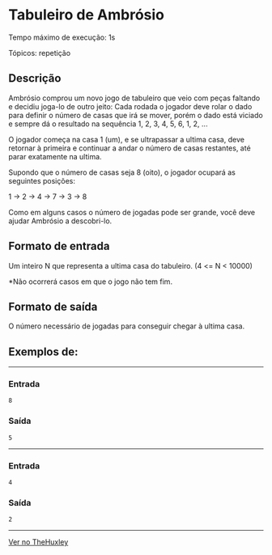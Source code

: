 # Tabuleiro de Ambrósio

Tempo máximo de execução: 1s

Tópicos: repetição

## Descrição

Ambrósio comprou um novo jogo de tabuleiro que veio com peças faltando e decidiu joga-lo de outro jeito: Cada rodada o jogador deve rolar o dado para definir o número de casas que irá se mover, porém o dado está viciado e sempre dá o resultado na sequência 1, 2, 3, 4, 5, 6, 1, 2, ...

O jogador começa na casa 1 (um), e se ultrapassar a ultima casa, deve retornar à primeira e continuar a andar o número de casas restantes, até parar exatamente na ultima.

Supondo que o número de casas seja 8 (oito), o jogador ocupará as seguintes posições:

 1 -> 2 -> 4 -> 7 -> 3 -> 8

Como em alguns casos o número de jogadas pode ser grande, você deve ajudar Ambrósio a descobri-lo.

## Formato de entrada

Um inteiro N que representa a ultima casa do tabuleiro. (4 <= N < 10000)

*Não ocorrerá casos em que o jogo não tem fim.

## Formato de saída

O número necessário de jogadas para conseguir chegar à ultima casa.

## Exemplos de:

---------------------

### Entrada

    8

### Saída

    5

---------------------

### Entrada

    4

### Saída

    2

---------------------

[Ver no TheHuxley](https://thehuxley.com/problem/2410?quizId=7972)